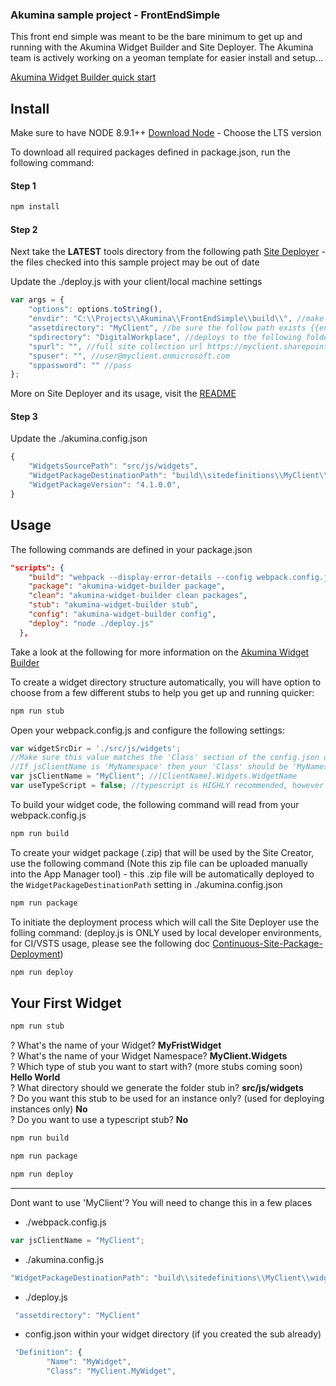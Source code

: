 ### Akumina sample project - FrontEndSimple

This front end simple was meant to be the bare minimum to get up and running with the Akumina Widget Builder and Site Deployer. The Akumina team is actively working on a yeoman template for easier install and setup...

[Akumina Widget Builder quick start](https://github.com/akumina/AkuminaDev/wiki/Akumina-Widget-Builder)

## Install

Make sure to have NODE 8.9.1++ [Download Node](https://nodejs.org/en/download/) - Choose the LTS version

To download all required packages defined in package.json, run the following command:

#### Step 1
```bash
npm install
```

#### Step 2
Next take the **LATEST** tools directory from the following path [Site Deployer](https://github.com/akumina/AkuminaDev/tree/master/SiteDeployer/tools) - the files checked into this sample project may be out of date

Update the ./deploy.js with your client/local machine settings

```javascript
var args = {
    "options": options.toString(),
    "envdir": "C:\\Projects\\Akumina\\FrontEndSimple\\build\\", //make this path is correct - relative path supported
    "assetdirectory": "MyClient", //be sure the follow path exists {{envdir}}\\sitedefinitions\\MyClient
    "spdirectory": "DigitalWorkplace", //deploys to the following folder in Style Library/{spdirectory}
    "spurl": "", //full site collection url https://myclient.sharepoint.com/sites/intranet
    "spuser": "", //user@myclient.onmicrosoft.com
    "sppassword": "" //pass
};
```

More on Site Deployer and its usage, visit the [README](https://github.com/akumina/AkuminaDev/blob/master/SiteDeployer/README.md)

#### Step 3
Update the ./akumina.config.json

```javascript
{
    "WidgetsSourcePath": "src/js/widgets",
    "WidgetPackageDestinationPath": "build\\sitedefinitions\\MyClient\\widgetpackages", //make sure this path matches your {envdir}/{assetdirectory} from deploy.js
    "WidgetPackageVersion": "4.1.0.0",
}
```



## Usage

The following commands are defined in your package.json
```json
"scripts": {
    "build": "webpack --display-error-details --config webpack.config.js",
    "package": "akumina-widget-builder package",
    "clean": "akumina-widget-builder clean packages",
    "stub": "akumina-widget-builder stub",
    "config": "akumina-widget-builder config",
    "deploy": "node ./deploy.js"
  },
```

Take a look at the following for more information on the [Akumina Widget Builder](https://github.com/akumina/AkuminaDev/wiki/Akumina-Widget-Builder)

To create a widget directory structure automatically, you will have option to choose from a few different stubs to help you get up and running quicker:
```bash
npm run stub
```

Open your webpack.config.js and configure the following settings:

```javascript
var widgetSrcDir = './src/js/widgets';
//Make sure this value matches the 'Class' section of the config.json of your widgets
//If jsClientName is 'MyNamespace' then your 'Class' should be 'MyNamespace.Widgets'
var jsClientName = "MyClient"; //[ClientName].Widgets.WidgetName
var useTypeScript = false; //typescript is HIGHLY recommended, however depending on the skills of the team, you can leave as false
```
To build your widget code, the following command will read from your webpack.config.js

```bash
npm run build
```
To create your widget package (.zip) that will be used by the Site Creator, use the following command (Note this zip file can be uploaded manually into the App Manager tool) - this .zip file will be automatically deployed to the `WidgetPackageDestinationPath` setting in ./akumina.config.json

```bash
npm run package
```

To initiate the deployment process which will call the Site Deployer use the folling command:
(deploy.js is ONLY used by local developer environments, for CI/VSTS usage, please see the following doc [Continuous-Site-Package-Deployment](https://github.com/akumina/AkuminaTraining/wiki/Site-Deployer:-Continuous-Site-Package-Deployment-via-a-console-app))
```bash
npm run deploy 
```

## Your First Widget

```bash
npm run stub
```

? What's the name of your Widget? **MyFristWidget**  
? What's the name of your Widget Namespace? **MyClient.Widgets**  
? Which type of stub you want to start with? (more stubs coming soon) **Hello World**  
? What directory should we generate the folder stub in? **src/js/widgets**  
? Do you want this stub to be used for an instance only? (used for deploying instances only) **No**  
?  Do you want to use a typescript stub? **No**  

```bash
npm run build
```

```bash
npm run package
```

```bash
npm run deploy
```

---

Dont want to use 'MyClient'? You will need to change this in a few places  
* ./webpack.config.js

```javascript
var jsClientName = "MyClient"; 
```

* ./akumina.config.js

```javascript
"WidgetPackageDestinationPath": "build\\sitedefinitions\\MyClient\\widgetpackages"
```

* ./deploy.js

```javascript
 "assetdirectory": "MyClient"
```


* config.json within your widget directory (if you created the sub already)
```javascript
 "Definition": {
        "Name": "MyWidget",
        "Class": "MyClient.MyWidget",
```
